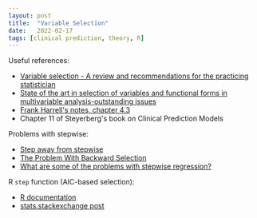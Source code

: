 ```yaml
---
layout: post
title:  "Variable Selection"
date:   2022-02-17 
tags: [clinical prediction, theory, R]
---
```

  
Useful references:
  
  * [Variable selection - A review and recommendations for the practicing statistician](https://onlinelibrary.wiley.com/doi/full/10.1002/bimj.201700067)
  * [State of the art in selection of variables and functional forms in multivariable analysis-outstanding issues](https://diagnprognres.biomedcentral.com/articles/10.1186/s41512-020-00074-3)
  * [Frank Harrell's notes, chapter 4.3](https://hbiostat.org/doc/rms.pdf)
  * Chapter 11 of Steyerberg's book on Clinical Prediction Models
     
Problems with stepwise:

  * [Step away from stepwise](https://journalofbigdata.springeropen.com/articles/10.1186/s40537-018-0143-6)
  * [The Problem With Backward Selection](https://mattkcole.com/2017/01/22/the-problem-with-backward-selection/)
  * [What are some of the problems with stepwise regression?](https://www.stata.com/support/faqs/statistics/stepwise-regression-problems/)

R `step` function (AIC-based selection):

  * [R documentation](https://www.rdocumentation.org/packages/stats/versions/3.6.2/topics/step)
  * [stats.stackexchange post](https://stats.stackexchange.com/questions/97257/stepwise-regression-in-r-critical-p-value)
